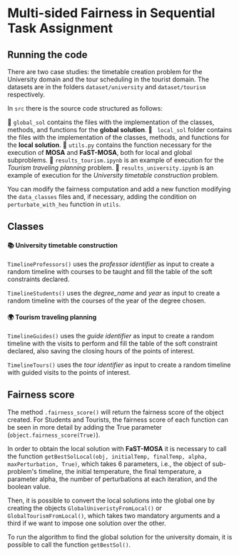 # Multi-sided Fairness in Sequential Task Assignment

## Running the code

There are two case studies: the timetable creation problem for the University domain and the tour scheduling in the tourist domain. The datasets are in the folders `dataset/university` and `dataset/tourism` respectively.

In `src` there is the source code structured as follows:

📂 `global_sol`  contains the files with the implementation of the classes, methods, and functions for the **global solution**.
📂 ` local_sol` folder contains the files with the implementation of the classes, methods, and functions for the **local solution**.
📄 `utils.py` contains the function necessary for the execution of **MOSA** and **FaST-MOSA**, both for local and global subproblems.
📄 `results_tourism.ipynb` is an example of execution for the *Tourism traveling planning* problem.
📄 `results_university.ipynb` is an example of execution for the *University timetable construction* problem.

You can modify the fairness computation and add a new function modifying the `data_classes` files and, if necessary, adding the condition on `perturbate_with_heu` function in `utils`.

## Classes

#### 📚   University timetable construction

`TimelineProfessors()` uses the *professor identifier* as input to create a random timeline with courses to be taught and fill the table of the soft constraints declared.

`TimelineStudents()` uses the *degree_name* and *year* as input to create a random timeline with the courses of the year of the degree chosen.

#### 🌍   Tourism traveling planning

`TimelineGuides()` uses the *guide identifier* as input to create a random timeline with the visits to perform and fill the table of the soft constraint declared, also saving the closing hours of the points of interest.

`TimelineTours()` uses the *tour identifier* as input to create a random timeline with guided visits to the points of interest.

## Fairness score

The method `.fairness_score()` will return the fairness score of the object created. For Students and Tourists, the fairness score of each function can be seen in more detail by adding the True parameter (`object.fairness_score(True)`).

In order to obtain the local solution with **FaST-MOSA** it is necessary to call the function `getBestSolLocal(obj, initialTemp, finalTemp, alpha, maxPerturbation, True)`, which takes 6 parameters, i.e., the object of sub-problem's timeline, the initial temperature, the final temperature, a parameter alpha, the number of perturbations at each iteration, and the boolean value.

Then, it is possible to convert the local solutions into the global one by creating the objects `GlobalUniveristyFromLocal()` or `GlobalTourismFromLocal()`, which takes two mandatory arguments and a third if we want to impose one solution over the other. 

To run the algorithm to find the global solution for the university domain, it is possible to call the function `getBestSol()`.
